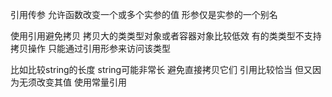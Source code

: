 引用传参 允许函数改变一个或多个实参的值
形参仅是实参的一个别名

使用引用避免拷贝 拷贝大的类类型对象或者容器对象比较低效 有的类类型不支持拷贝操作 只能通过引用形参来访问该类型

比如比较string的长度 string可能非常长 避免直接拷贝它们 引用比较恰当 但又因为无须改变其值 使用常量引用